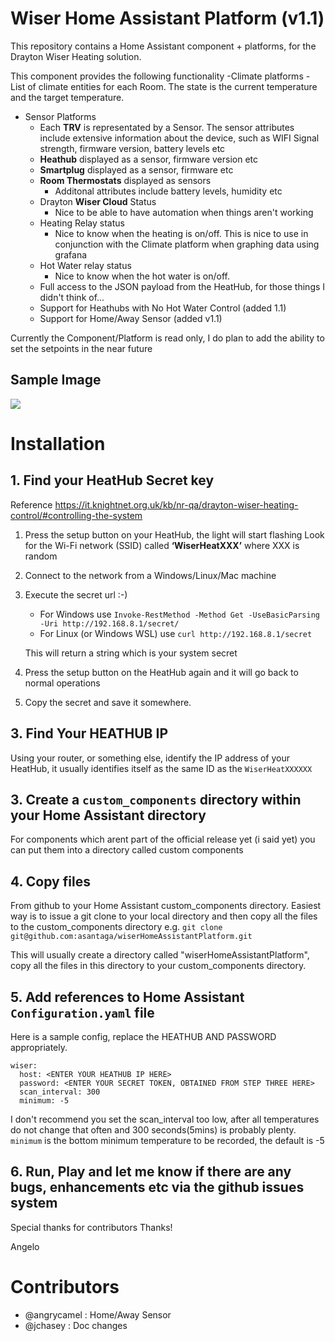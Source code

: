 # Wiser Home Assistant Platform (v1.1)


This repository contains a Home Assistant component + platforms, for the Drayton Wiser Heating solution.

This component provides the following functionality
-Climate platforms
    - List of climate entities for each Room. The state is the current temperature and the target temperature.  
- Sensor Platforms
    - Each **TRV** is representated by a Sensor. The sensor attributes include extensive information about the device, such as WIFI Signal strength, firmware version, battery levels etc
    - **Heathub** displayed as a sensor, firmware version etc
    - **Smartplug** displayed as a sensor, firmware etc
    - **Room Thermostats** displayed as sensors
        - Additonal attributes include battery levels, humidity etc
    - Drayton **Wiser Cloud** Status
        - Nice to be able to have automation when things aren't working
    - Heating Relay status
        - Nice to know when the heating is on/off. This is nice to use in conjunction with the Climate platform when graphing data using grafana
    - Hot Water relay status
        - Nice to know when the hot water is on/off. 
    - Full access to the JSON payload from the HeatHub, for those things I didn't think of... 
    - Support for Heathubs with No Hot Water Control (added 1.1)
    - Support for Home/Away Sensor (added v1.1)

Currently the Component/Platform is read only, I do plan to add the ability to set the setpoints in the near future

## Sample Image

![](https://raw.githubusercontent.com/asantaga/wiserHomeAssistantPlatform/master/docs/homeassistant_sample.jpg)


# Installation
## 1. Find your HeatHub Secret key
Reference https://it.knightnet.org.uk/kb/nr-qa/drayton-wiser-heating-control/#controlling-the-system
1. Press the setup button on your HeatHub, the light will start flashing
Look for the Wi-Fi network (SSID) called **‘WiserHeatXXX’** where XXX is random
2. Connect to the network from a Windows/Linux/Mac machine
3. Execute the secret url :-)
   * For Windows use `Invoke-RestMethod -Method Get -UseBasicParsing -Uri http://192.168.8.1/secret/` 
   * For Linux (or Windows WSL) use `curl http://192.168.8.1/secret`

   This will return a string which is your system secret

4. Press the setup button on the HeatHub again and it will go back to normal operations
5. Copy the secret and save it somewhere.
## 3. Find Your HEATHUB IP

Using your router, or something else, identify the IP address of your HeatHub, it usually identifies itself as the same ID as the ``WiserHeatXXXXXX`` 

## 3. Create a `custom_components` directory within your Home Assistant directory

For components which arent part of the official release yet (i said yet) you can put them into a directory called  custom components

## 4. Copy files 
From github to your Home Assistant custom_components directory. Easiest way is to issue a git clone to your local directory and then copy all the files to the custom_components directory
e.g. 
    ```git clone git@github.com:asantaga/wiserHomeAssistantPlatform.git```

This will usually create a directory called "wiserHomeAssistantPlatform", copy all the files in this directory to your custom_components directory.

## 5. Add references to Home Assistant `Configuration.yaml` file 

Here is a sample config, replace the HEATHUB AND PASSWORD appropriately.

```
wiser:
  host: <ENTER YOUR HEATHUB IP HERE>
  password: <ENTER YOUR SECRET TOKEN, OBTAINED FROM STEP THREE HERE>
  scan_interval: 300
  minimum: -5
```

I don't recommend you set the scan_interval too low, after all temperatures do not change that often and 300 seconds(5mins) is probably plenty.
```minimum``` is the bottom minimum temperature to be recorded, the default is -5

## 6. Run, Play and let me know if there are any bugs, enhancements etc via the github issues system

Special thanks for contributors 
Thanks!

Angelo

# Contributors

- @angrycamel  : Home/Away Sensor
- @jchasey     : Doc changes
